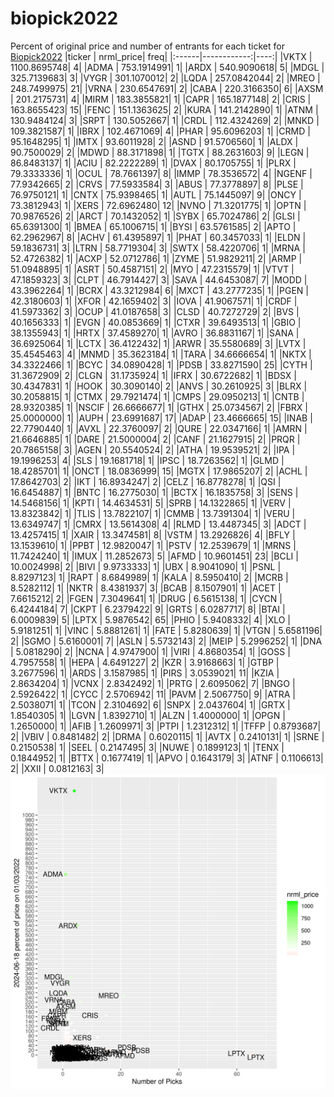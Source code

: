 # biopick2022
Percent of original price and number of entrants for each ticket for [Biopick2022](https://twitter.com/hashtag/Biopick2022)
|ticker |   nrml_price| freq|
|:------|------------:|----:|
|VKTX   | 1100.8695748|    4|
|ADMA   |  753.1914991|    1|
|ARDX   |  540.9090618|    5|
|MDGL   |  325.7139683|    3|
|VYGR   |  301.1070012|    2|
|LQDA   |  257.0842044|    2|
|MREO   |  248.7499975|   21|
|VRNA   |  230.6547691|    2|
|CABA   |  220.3166350|    6|
|AXSM   |  201.2175731|    4|
|MIRM   |  183.3855821|    1|
|CAPR   |  165.1877148|    2|
|CRIS   |  163.8655423|   15|
|FENC   |  151.1363625|    2|
|KURA   |  141.2142890|    1|
|ATNM   |  130.9484124|    3|
|SRPT   |  130.5052667|    1|
|CRDL   |  112.4324269|    2|
|MNKD   |  109.3821587|    1|
|IBRX   |  102.4671069|    4|
|PHAR   |   95.6096203|    1|
|CRMD   |   95.1648295|    1|
|IMTX   |   93.6011928|    2|
|ASND   |   91.5706560|    1|
|ALDX   |   90.7500029|    2|
|MDWD   |   88.3171898|    1|
|TGTX   |   88.2631603|    9|
|LEGN   |   86.8483137|    1|
|ACIU   |   82.2222289|    1|
|DVAX   |   80.1705755|    1|
|PLRX   |   79.3333336|    1|
|OCUL   |   78.7661397|    8|
|IMMP   |   78.3536572|    4|
|NGENF  |   77.9342665|    2|
|CRVS   |   77.5933584|    3|
|ABUS   |   77.3778897|    8|
|PLSE   |   76.9750121|    1|
|CNTX   |   75.9398465|    1|
|AUTL   |   75.1445097|    9|
|ONCY   |   73.3812943|    1|
|XERS   |   72.6962480|   12|
|NVNO   |   71.3201775|    1|
|OPTN   |   70.9876526|    2|
|ARCT   |   70.1432052|    1|
|SYBX   |   65.7024786|    2|
|GLSI   |   65.6391300|    1|
|BMEA   |   65.1006715|    1|
|BYSI   |   63.5761585|    2|
|APTO   |   62.2962967|    8|
|ACHV   |   61.4395897|    1|
|PHAT   |   60.3457033|    1|
|ELDN   |   59.1836731|    3|
|LTRN   |   58.7719304|    3|
|SWTX   |   58.4220706|    1|
|MRNA   |   52.4726382|    1|
|ACXP   |   52.0712786|    1|
|ZYME   |   51.9829211|    2|
|ARMP   |   51.0948895|    1|
|ASRT   |   50.4587151|    2|
|MYO    |   47.2315579|    1|
|VTVT   |   47.1859323|    3|
|CLPT   |   46.7914427|    3|
|SAVA   |   44.6453087|    7|
|MODD   |   43.3962264|    1|
|BCRX   |   43.3212984|    6|
|MXCT   |   43.2777235|    1|
|PGEN   |   42.3180603|    1|
|XFOR   |   42.1659402|    3|
|IOVA   |   41.9067571|    1|
|CRDF   |   41.5973362|    3|
|OCUP   |   41.0187658|    3|
|CLSD   |   40.7272729|    2|
|BVS    |   40.1656333|    1|
|EVGN   |   40.0853669|    1|
|CTXR   |   39.6493513|    1|
|GBIO   |   38.1355943|    1|
|HRTX   |   37.4589270|    1|
|AVRO   |   36.8831167|    1|
|SANA   |   36.6925064|    1|
|LCTX   |   36.4122432|    1|
|ARWR   |   35.5580689|    3|
|LVTX   |   35.4545463|    4|
|MNMD   |   35.3623184|    1|
|TARA   |   34.6666654|    1|
|NKTX   |   34.3322466|    1|
|BCYC   |   34.0890428|    1|
|PDSB   |   33.8271590|   25|
|CYTH   |   31.3672909|    2|
|CLGN   |   31.1735924|    1|
|IFRX   |   30.6722682|    1|
|BDSX   |   30.4347831|    1|
|HOOK   |   30.3090140|    2|
|ANVS   |   30.2610925|    3|
|BLRX   |   30.2058815|    1|
|CTMX   |   29.7921474|    1|
|CMPS   |   29.0950213|    1|
|CNTB   |   28.9320385|    1|
|NSCIF  |   26.6666677|    1|
|GTHX   |   25.0734567|    2|
|FBRX   |   25.0000000|    1|
|AUPH   |   23.6991687|   17|
|ADAP   |   23.4666665|   15|
|INAB   |   22.7790440|    1|
|AVXL   |   22.3760097|    2|
|QURE   |   22.0347166|    1|
|AMRN   |   21.6646885|    1|
|DARE   |   21.5000004|    2|
|CANF   |   21.1627915|    2|
|PRQR   |   20.7865158|    3|
|AGEN   |   20.5540524|    2|
|ATHA   |   19.9539521|    2|
|IPA    |   19.1996253|    4|
|SLS    |   19.1681718|    1|
|IPSC   |   18.7263562|    1|
|GLMD   |   18.4285701|    1|
|ONCT   |   18.0836999|   15|
|MGTX   |   17.9865207|    2|
|ACHL   |   17.8642703|    2|
|IKT    |   16.8934247|    2|
|CELZ   |   16.8778278|    1|
|QSI    |   16.6454887|    1|
|BNTC   |   16.2775030|    1|
|BCTX   |   16.1835758|    3|
|SENS   |   14.5468156|    1|
|KPTI   |   14.4634531|    5|
|SPRB   |   14.1322865|    1|
|VERV   |   13.8323842|    1|
|TLIS   |   13.7822107|    1|
|CMMB   |   13.7391304|    1|
|VERU   |   13.6349747|    1|
|CMRX   |   13.5614308|    4|
|RLMD   |   13.4487345|    3|
|ADCT   |   13.4257415|    1|
|XAIR   |   13.3474581|    8|
|VSTM   |   13.2926826|    4|
|BFLY   |   13.1539610|    1|
|PPBT   |   12.9820047|    1|
|PSTV   |   12.2539679|    1|
|MRNS   |   11.7424240|    1|
|IMUX   |   11.2852673|    5|
|AFMD   |   10.9601451|   23|
|BCLI   |   10.0024998|    2|
|BIVI   |    9.9733333|    1|
|UBX    |    8.9041090|    1|
|PSNL   |    8.8297123|    1|
|RAPT   |    8.6849989|    1|
|KALA   |    8.5950410|    2|
|MCRB   |    8.5282112|    1|
|NKTR   |    8.4381937|    3|
|BCAB   |    8.1507901|    1|
|ACET   |    7.6615212|    2|
|FGEN   |    7.3049641|    1|
|DRUG   |    6.5615138|    1|
|CYCN   |    6.4244184|    7|
|CKPT   |    6.2379422|    9|
|GRTS   |    6.0287717|    8|
|BTAI   |    6.0009839|    5|
|LPTX   |    5.9876542|   65|
|PHIO   |    5.9408332|    4|
|XLO    |    5.9181251|    1|
|VINC   |    5.8881261|    1|
|FATE   |    5.8280639|    1|
|VTGN   |    5.6581196|    2|
|SGMO   |    5.6160001|    7|
|ASLN   |    5.5732143|    2|
|MEIP   |    5.2996252|    1|
|DNA    |    5.0818290|    2|
|NCNA   |    4.9747900|    1|
|VIRI   |    4.8680354|    1|
|GOSS   |    4.7957558|    1|
|HEPA   |    4.6491227|    2|
|KZR    |    3.9168663|    1|
|GTBP   |    3.2677596|    1|
|ARDS   |    3.1587985|    1|
|PIRS   |    3.0539021|   11|
|KZIA   |    2.8634204|    1|
|VCNX   |    2.8342492|    1|
|PRTG   |    2.6095062|    7|
|BNGO   |    2.5926422|    1|
|CYCC   |    2.5706942|   11|
|PAVM   |    2.5067750|    9|
|ATRA   |    2.5038071|    1|
|TCON   |    2.3104692|    6|
|SNPX   |    2.0437604|    1|
|GRTX   |    1.8540305|    1|
|LGVN   |    1.8392710|    1|
|ALZN   |    1.4000000|    1|
|OPGN   |    1.2650000|    1|
|AFIB   |    1.2609971|    3|
|PTPI   |    1.2312312|    1|
|TFFP   |    0.8793687|    2|
|VBIV   |    0.8481482|    2|
|DRMA   |    0.6020115|    1|
|AVTX   |    0.2410131|    1|
|SRNE   |    0.2150538|    1|
|SEEL   |    0.2147495|    3|
|NUWE   |    0.1899123|    1|
|TENX   |    0.1844952|    1|
|BTTX   |    0.1677419|    1|
|APVO   |    0.1643179|    3|
|ATNF   |    0.1106613|    2|
|XXII   |    0.0812163|    3|
![retvspicks](biopicks.png?raw=true)
